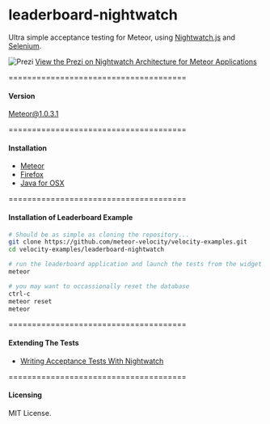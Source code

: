 leaderboard-nightwatch
======================

Ultra simple acceptance testing for Meteor, using [Nightwatch.js](http://nightwatchjs.org/) and [Selenium](http://www.seleniumhq.org/).

![Prezi](https://raw.githubusercontent.com/meteor-velocity/velocity-examples/master/leaderboard-nightwatch/nightwatch.prezi.png)
[View the Prezi on Nightwatch Architecture for Meteor Applications](http://prezi.com/muvofev3r0n0/?utm_campaign=share&utm_medium=copy&rc=ex0share)  


======================================
####  Version  

Meteor@1.0.3.1


======================================
####  Installation  

- [Meteor](https://www.meteor.com/install)  
- [Firefox](https://www.mozilla.org/en-US/firefox/new/)  
- [Java for OSX](http://support.apple.com/kb/DL1572)  


======================================
####  Installation of Leaderboard Example

````sh
# Should be as simple as cloning the repository...  
git clone https://github.com/meteor-velocity/velocity-examples.git
cd velocity-examples/leaderboard-nightwatch

# run the leaderboard application and launch the tests from the widget
meteor

# you may want to occassionally reset the database
ctrl-c
meteor reset
meteor
````

======================================
#### Extending The Tests  

- [Writing Acceptance Tests With Nightwatch](https://github.com/awatson1978/meteor-cookbook/blob/master/cookbook/writing.acceptance.test.md)  

======================================
#### Licensing  
MIT License.
